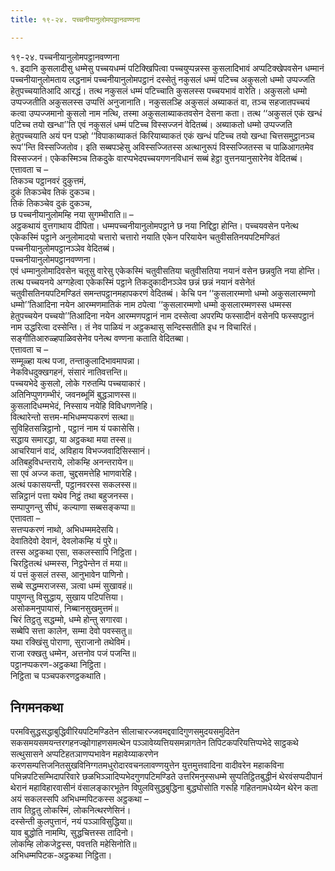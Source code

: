 ```yaml
---
title: १९-२४. पच्चनीयानुलोमपट्ठानवण्णना

---
```

१९-२४. पच्चनीयानुलोमपट्ठानवण्णना  
१. इदानि कुसलादीसु धम्मेसु पच्चयधम्मं पटिक्खिपित्वा पच्चयुप्पन्नस्स कुसलादिभावं अप्पटिक्खेपवसेन धम्मानं पच्चनीयानुलोमताय लद्धनामं पच्चनीयानुलोमपट्ठानं दस्सेतुं नकुसलं धम्मं पटिच्च अकुसलो धम्मो उप्पज्जति हेतुपच्चयातिआदि आरद्धं। तत्थ नकुसलं धम्मं पटिच्चाति कुसलस्स पच्चयभावं वारेति। अकुसलो धम्मो उप्पज्जतीति अकुसलस्स उप्पत्तिं अनुजानाति। नकुसलञ्हि अकुसलं अब्याकतं वा, तञ्च सहजातपच्चयं कत्वा उप्पज्जमानो कुसलो नाम नत्थि, तस्मा अकुसलाब्याकतवसेन देसना कता। तत्थ ‘‘अकुसलं एकं खन्धं पटिच्च तयो खन्धा’’ति एवं नकुसलं धम्मं पटिच्च विस्सज्जनं वेदितब्बं। अब्याकतो धम्मो उप्पज्जति हेतुपच्चयाति अयं पन पञ्हो ‘‘विपाकाब्याकतं किरियाब्याकतं एकं खन्धं पटिच्च तयो खन्धा चित्तसमुट्ठानञ्च रूप’’न्ति विस्सज्जितोव। इति सब्बपञ्हेसु अविस्सज्जितस्स अत्थानुरूपं विस्सज्जितस्स च पाळिआगतमेव विस्सज्जनं। एकेकस्मिञ्च तिकदुके वारप्पभेदपच्चयगणनविधानं सब्बं हेट्ठा वुत्तनयानुसारेनेव वेदितब्बं।  
एत्तावता च –  
तिकञ्च पट्ठानवरं दुकुत्तमं,  
दुकं तिकञ्चेव तिकं दुकञ्च।  
तिकं तिकञ्चेव दुकं दुकञ्च,  
छ पच्चनीयानुलोमम्हि नया सुगम्भीराति॥ –  
अट्ठकथायं वुत्तगाथाय दीपिता। धम्मपच्चनीयानुलोमपट्ठाने छ नया निद्दिट्ठा होन्ति। पच्चयवसेन पनेत्थ एकेकस्मिं पट्ठाने अनुलोमादयो चत्तारो चत्तारो नयाति एकेन परियायेन चतुवीसतिनयपटिमण्डितं पच्चनीयानुलोमपट्ठानञ्ञेव वेदितब्बं।  
पच्चनीयानुलोमपट्ठानवण्णना।  
एवं धम्मानुलोमादिवसेन चतूसु वारेसु एकेकस्मिं चतुवीसतिया चतुवीसतिया नयानं वसेन छन्नवुति नया होन्ति। तत्थ पच्चयनये अग्गहेत्वा एकेकस्मिं पट्ठाने तिकदुकादीनञ्ञेव छन्नं छन्नं नयानं वसेनेतं चतुवीसतिनयपटिमण्डितं समन्तपट्ठानमहापकरणं वेदितब्बं। केचि पन ‘‘कुसलारम्मणो धम्मो अकुसलारम्मणो धम्मो’’तिआदिना नयेन आरम्मणमातिकं नाम ठपेत्वा ‘‘कुसलारम्मणो धम्मो कुसलारम्मणस्स धम्मस्स हेतुपच्चयेन पच्चयो’’तिआदिना नयेन आरम्मणपट्ठानं नाम दस्सेत्वा अपरम्पि फस्सादीनं वसेनपि फस्सपट्ठानं नाम उद्धरित्वा दस्सेन्ति। तं नेव पाळियं न अट्ठकथासु सन्दिस्सतीति इध न विचारितं। सङ्गीतिआरुळ्हपाळिवसेनेव पनेत्थ वण्णना कताति वेदितब्बा।  
एत्तावता च –  
सम्मूळ्हा यत्थ पजा, तन्ताकुलादिभावमापन्ना।  
नेकविधदुक्खगहनं, संसारं नातिवत्तन्ति॥  
पच्चयभेदे कुसलो, लोके गरुतम्पि पच्चयाकारं।  
अतिनिप्पुणगम्भीरं, जवनब्भूमिं बुद्धञाणस्स॥  
कुसलादिधम्मभेदं, निस्साय नयेहि विविधगणनेहि।  
वित्थारेन्तो सत्तम-मभिधम्मप्पकरणं सत्था॥  
सुविहितसन्निट्ठानो , पट्ठानं नाम यं पकासेसि।  
सद्धाय समारद्धा, या अट्ठकथा मया तस्स॥  
आचरियानं वादं, अविहाय विभज्जवादिसिस्सानं।  
अतिबहुविधन्तराये, लोकम्हि अनन्तरायेन॥  
सा एवं अज्ज कता, चुद्दसमत्तेहि भाणवारेहि।  
अत्थं पकासयन्ती, पट्ठानवरस्स सकलस्स॥  
सन्निट्ठानं पत्ता यथेव निट्ठं तथा बहुजनस्स।  
सम्पापुणन्तु सीघं, कल्याणा सब्बसङ्कप्पा॥  
एत्तावता –  
सत्तप्पकरणं नाथो, अभिधम्ममदेसयि।  
देवातिदेवो देवानं, देवलोकम्हि यं पुरे॥  
तस्स अट्ठकथा एसा, सकलस्सापि निट्ठिता।  
चिरट्ठितत्थं धम्मस्स, निट्ठपेन्तेन तं मया॥  
यं पत्तं कुसलं तस्स, आनुभावेन पाणिनो।  
सब्बे सद्धम्मराजस्स, ञत्वा धम्मं सुखावहं॥  
पापुणन्तु विसुद्धाय, सुखाय पटिपत्तिया।  
असोकमनुपायासं, निब्बानसुखमुत्तमं॥  
चिरं तिट्ठतु सद्धम्मो, धम्मे होन्तु सगारवा।  
सब्बेपि सत्ता कालेन, सम्मा देवो पवस्सतु॥  
यथा रक्खिंसु पोराणा, सुराजानो तथेविमं।  
राजा रक्खतु धम्मेन, अत्तनोव पजं पजन्ति॥  
पट्ठानप्पकरण-अट्ठकथा निट्ठिता।  
निट्ठिता च पञ्चपकरणट्ठकथाति।  


## निगमनकथा

परमविसुद्धसद्धाबुद्धिवीरियपटिमण्डितेन सीलाचारज्जवमद्दवादिगुणसमुदयसमुदितेन सकसमयसमयन्तरगहनज्झोगाहणसमत्थेन पञ्ञावेय्यत्तियसमन्नागतेन तिपिटकपरियत्तिप्पभेदे साट्ठकथे सत्थुसासने अप्पटिहतञाणप्पभावेन महावेय्याकरणेन करणसम्पत्तिजनितसुखविनिग्गतमधुरोदारवचनलावण्णयुत्तेन युत्तमुत्तवादिना वादीवरेन महाकविना पभिन्नपटिसम्भिदापरिवारे छळभिञ्ञादिप्पभेदगुणपटिमण्डिते उत्तरिमनुस्सधम्मे सुप्पतिट्ठितबुद्धीनं थेरवंसप्पदीपानं थेरानं महाविहारवासीनं वंसालङ्कारभूतेन विपुलविसुद्धबुद्धिना बुद्धघोसोति गरूहि गहितनामधेय्येन थेरेन कता अयं सकलस्सपि अभिधम्मपिटकस्स अट्ठकथा –  
ताव तिट्ठतु लोकस्मिं, लोकनित्थरणेसिनं।  
दस्सेन्ती कुलपुत्तानं, नयं पञ्ञाविसुद्धिया॥  
याव बुद्धोति नामम्पि, सुद्धचित्तस्स तादिनो।  
लोकम्हि लोकजेट्ठस्स, पवत्तति महेसिनोति॥  
अभिधम्मपिटक-अट्ठकथा निट्ठिता।  